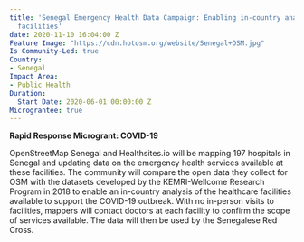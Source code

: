 ```yaml
---
title: 'Senegal Emergency Health Data Campaign: Enabling in-country analysis of healthcare
  facilities'
date: 2020-11-10 16:04:00 Z
Feature Image: "https://cdn.hotosm.org/website/Senegal+OSM.jpg"
Is Community-Led: true
Country:
- Senegal
Impact Area:
- Public Health
Duration:
  Start Date: 2020-06-01 00:00:00 Z
Micrograntee: true
---
```


**Rapid Response Microgrant: COVID-19**

OpenStreetMap Senegal and Healthsites.io will be mapping 197 hospitals in Senegal and updating data on the emergency health services available at these facilities. The community will compare the open data they collect for OSM with the datasets developed by the KEMRI-Wellcome Research Program in 2018 to enable an in-country analysis of the healthcare facilities available to support the COVID-19 outbreak. With no in-person visits to facilities, mappers will contact doctors at each facility to confirm the scope of services available. The data will then be used by the Senegalese Red Cross.